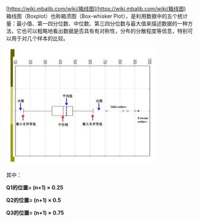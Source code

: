 [https://wiki.mbalib.com/wiki/箱线图](https://wiki.mbalib.com/wiki/箱线图)  
箱线图（Boxplot）也称箱须图（Box-whisker Plot），是利用数据中的五个统计量：最小值、第一四分位数、中位数、第三四分位数与最大值来描述数据的一种方法，它也可以粗略地看出数据是否具有有对称性，分布的分散程度等信息，特别可以用于对几个样本的比较。

![](/assets/400px-箱线图图示2.jpg)

其中：

**Q1的位置= \(n+1\) × 0.25**

**Q2的位置= \(n+1\) × 0.5**

**Q3的位置= \(n+1\) × 0.75**

